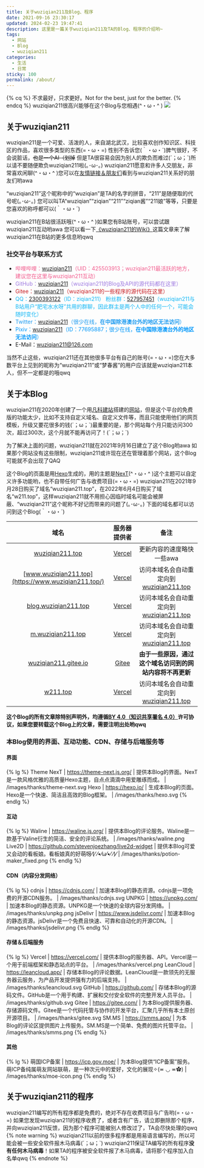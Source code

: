```yaml
---
title: 关于wuziqian211及Blog、程序
date: 2021-09-16 23:30:17
updated: 2024-02-23 19:47:41
description: 这里是一篇关于wuziqian211及TA的Blog、程序的介绍哟~
tags:
  - 网站
  - Blog
  - wuziqian211
categories:
  - 生活
  - 日常
sticky: 100
permalink: /about/
---
```


{% cq %}
不求最好，只求更好。Not for the best, just for the better.
{% endcq %}
wuziqian211很高兴能够在这个Blog与您相遇(^・ω・^ )
![](/images/full-face.png)

## 关于wuziqian211
wuziqian211是一个可爱、活泼的人，来自湖北武汉，比较喜欢创作知识区、科技区的作品，喜欢很多类型的东西(=・ω・=)
性别不告诉您(｀・ω・´)脾气很好，不会说脏话，~~也是一个AI（划掉~~
但是TA很容易会因为别人的欺负而难过(´；ω；\`)所以请不要随便欺负wuziqian211啦(｡･ω･｡)
wuziqian211愿意和许多人交朋友，非常喜欢闲聊(^・ω・^ )您可以在[友情链接＆朋友们](/friends/)看到与wuziqian211关系好的朋友们哟awa
<!-- more -->
“wuziqian211”这个昵称中的“wuziqian”是TA的名字的拼音，“211”是随便取的代号呢(｡･ω･｡)
您可以叫TA“wuziqian”“ziqian”“211”“ziqian酱”“211娘”等等，只要是您喜欢的称呼都可以(｀・ω・´)

wuziqian211在B站很活跃哦(^・ω・^ )如果您有B站账号，可以尝试跟wuziqian211互动哟awa
您可以看一下[《wuziqian211的Wiki》](/wiki/)这篇文章来了解wuziqian211在B站的更多信息哟qwq

### 社交平台与联系方式
- <span style="color: #f25d8e;">哔哩哔哩：[wuziqian211](https://space.bilibili.com/425503913)（UID：425503913；wuziqian211最活跃的地方，建议您在这里与wuziqian211互动）</span>
- <span style="color: #9f7be1;">GitHub：[wuziqian211](https://github.com/wuziqian211)（wuziqian211的Blog及API的源代码都在这里）</span>
- <span style="color: #c71d23;">Gitee：[wuziqian211](https://gitee.com/wuziqian211)（wuziqian211的一些程序的源代码在这里）</span>
- <span style="color: #12b7f5;">QQ：[2300393122](https://qm.qq.com/q/gQWXeud8EU)（ID：ziqian211）
  粉丝群：[527957451](https://qm.qq.com/q/qstfdE1CiQ)（wuziqian211与B站用户“肥宅水水呀”共用的群聊，因此群主是两个人中的任何一个，可能会随时变化）</span>
- <span style="color: #1d9bf0;">Twitter：[wuziqian211](https://twitter.com/wuziqian211)（很少在线，**在中国除港澳台外的地区无法访问**）</span>
- <span style="color: #0097fa;">Pixiv：[wuziqian211](https://www.pixiv.net/users/77695887)（ID：77695887；很少在线，**在中国除港澳台外的地区无法访问**）</span>
- E-Mail：[wuziqian211@126.com](mailto:wuziqian211@126.com)

当然不止这些，wuziqian211还在其他很多平台有自己的账号(=・ω・=)您在大多数平台上见到的昵称为“wuziqian211”或“梦春酱”的用户应该就是wuziqian211本人，但不一定都是的哦qwq

## 关于本Blog
wuziqian211在2020年创建了一个用[凡科建站](https://jz.fkw.com/)搭建的[网站](https://wuziqian211.icoc.vc/)，但是这个平台的免费版的功能太少，比如不支持自定义域名、自定义文件等，而且只能使用他们的网页模板，升级又要花很多的钱(´；ω；\`)最重要的是，那个网站每个月只能访问300次，超过300次，这个月就不能再访问了！(´；ω；\`)

为了解决上面的问题，wuziqian211就在2021年9月16日建立了这个Blog哟awa
如果那个网站没有这些限制，wuziqian211或许现在还在管理着那个网站，这个Blog可能就不会出现了QAQ

这个Blog的页面是用[Hexo](https://hexo.io/)生成的，用的主题是[NexT](https://theme-next.js.org/)(^・ω・^ )这个主题可以自定义许多功能哟，也不自带任何广告与收费项目(=・ω・=)
wuziqian211在2021年9月28日购买了域名“wuziqian211.top”，在2022年6月4日购买了域名“w211.top”，这样wuziqian211就不用担心因临时域名可能会被屏蔽、“wuziqian211”这个昵称不好记而带来的问题了(｡･ω･｡)
下面的域名都可以访问到这个Blog(｀・ω・´)

| 域名 | 服务器提供者 | 备注 |
| :--: | :----------: | :--: |
| [wuziqian211.top](https://wuziqian211.top/) | [Vercel](https://vercel.com/) | 更新内容的速度略快一些awa |
| [www.wuziqian211.top](https://www.wuziqian211.top/) | [Vercel](https://vercel.com/) | 访问本域名会自动重定向到[wuziqian211.top](https://wuziqian211.top/) |
| [blog.wuziqian211.top](https://blog.wuziqian211.top/) | [Vercel](https://vercel.com/) | 访问本域名会自动重定向到[wuziqian211.top](https://wuziqian211.top/) |
| [m.wuziqian211.top](https://m.wuziqian211.top/) | [Vercel](https://vercel.com/) | 访问本域名会自动重定向到[wuziqian211.top](https://wuziqian211.top/) |
| [wuziqian211.gitee.io](https://wuziqian211.gitee.io/) | [Gitee](https://gitee.com/) | **由于一些原因，通过这个域名访问到的网站内容将不再更新** |
| [w211.top](https://w211.top/) | [Vercel](https://vercel.com/) | 访问本域名会自动重定向到[wuziqian211.top](https://wuziqian211.top/) |

**这个Blog的所有文章除特别声明外，均遵循[<i class="fab fa-fw fa-creative-commons"></i>BY 4.0（知识共享署名 4.0）](https://creativecommons.org/licenses/by/4.0/deed.zh)许可协议，如果您要转载这个Blog上的文章，需要注明出处哟qwq**

### 本Blog使用的界面、互动功能、CDN、存储与后端服务等
#### 界面
{% lg %}
Theme NexT | https://theme-next.js.org/ | 提供本Blog的界面。NexT是一款风格优雅的高质量Hexo主题，自点点滴滴中用爱雕琢而成。 | /images/thanks/theme-next.svg
Hexo | https://hexo.io/ | 生成本Blog的页面。Hexo是一个快速、简洁且高效的Blog框架。 | /images/thanks/hexo.svg
{% endlg %}

#### 互动
{% lg %}
Waline | https://waline.js.org/ | 提供本Blog的评论服务。Waline是一款基于Valine衍生的简洁、安全的评论系统。 | /images/thanks/waline.png
Live2D | https://github.com/stevenjoezhang/live2d-widget | 提供本Blog可爱又会动的看板娘。看板娘真的好萌呀⁄(⁄ ⁄•⁄ω⁄•⁄ ⁄)⁄ | /images/thanks/potion-maker_fixed.png
{% endlg %}

#### CDN（内容分发网络）
{% lg %}
cdnjs | https://cdnjs.com/ | 加速本Blog的静态资源。cdnjs是一项免费的开源CDN服务。 | /images/thanks/cdnjs.svg
UNPKG | https://unpkg.com/ | 加速本Blog的静态资源。UNPKG是一个快速的全球内容分发网络。 | /images/thanks/unpkg.png
jsDelivr | https://www.jsdelivr.com/ | 加速本Blog的静态资源。jsDelivr是一个免费且快速、可靠和自动化的开源CDN。 | /images/thanks/jsdelivr.png
{% endlg %}

#### 存储＆后端服务
{% lg %}
Vercel | https://vercel.com/ | 提供本Blog的服务器、API。Vercel是一个用于前端框架和静态站点的平台。 | /images/thanks/vercel.png
LeanCloud | https://leancloud.app/ | 存储本Blog的评论数据。LeanCloud是一款领先的无服务器云服务，为产品开发提供强有力的后端支持。 | /images/thanks/leancloud.svg
GitHub | https://github.com/ | 存储本Blog的源码文件。GitHub是一个用于构建、扩展和交付安全软件的完整开发人员平台。 | /images/thanks/github.svg
Gitee | https://gitee.com/ | 为本Blog提供服务器、存储源码文件。Gitee是一个代码托管与协作的开发平台，汇聚几乎所有本土原创开源项目。 | /images/thanks/gitee.svg
SM.MS | https://smms.app/ | 为本Blog的评论区提供图片上传服务。SM.MS是一个简单、免费的图片托管平台。 | /images/thanks/smms.png
{% endlg %}

#### 其他
{% lg %}
萌国ICP备案 | https://icp.gov.moe/ | 为本Blog提供“ICP备案”服务。萌ICP备纯属萌友网站联萌，是一种次元中的爱好，文化的展现✧(≖ ◡ ≖✿) | /images/thanks/moe-icon.png
{% endlg %}

## 关于wuziqian211的程序
wuziqian211编写的所有程序都是免费的，绝对不存在收费项目与广告哟(=・ω・=)
如果您发现wuziqian211的程序收费了，或者含有广告，请立即删除那个程序，并向wuziqian211反馈，因为那个程序可能被别人修改过了，TA会尽快处理的qwq
{% note warning %}
wuziqian211以前的很多程序都是用易语言编写的，所以可能会被一些安全软件报木马病毒(´；ω；\`)
wuziqian211保证TA编写的所有程序**没有任何木马病毒**！如果TA的程序被安全软件报了木马病毒，请将那个程序加入白名单qwq
{% endnote %}
